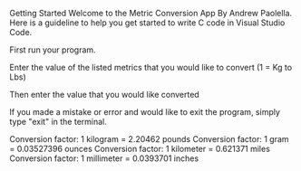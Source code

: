 Getting Started
Welcome to the Metric Conversion App By Andrew Paolella. Here is a guideline to help you get started to write C code in Visual Studio Code.

First run your program.

Enter the value of the listed metrics that you would like to convert (1 = Kg to Lbs)

Then enter the value that you would like converted

If you made a mistake or error and would like to exit the program, simply type "exit" in the terminal.

Conversion factor: 1 kilogram = 2.20462 pounds Conversion factor: 1 gram = 0.03527396 ounces Conversion factor: 1 kilometer = 0.621371 miles Conversion factor: 1 millimeter = 0.0393701 inches